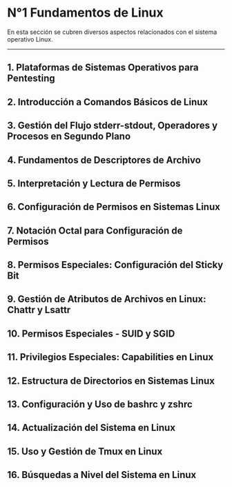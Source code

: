 # N°1 Fundamentos de Linux

En esta sección se cubren diversos aspectos relacionados con el sistema operativo Linux.

---
## 1. Plataformas de Sistemas Operativos para Pentesting
## 2. Introducción a Comandos Básicos de Linux

## 3. Gestión del Flujo stderr-stdout, Operadores y Procesos en Segundo Plano

## 4. Fundamentos de Descriptores de Archivo

## 5. Interpretación y Lectura de Permisos

## 6. Configuración de Permisos en Sistemas Linux

## 7. Notación Octal para Configuración de Permisos

## 8. Permisos Especiales: Configuración del Sticky Bit

## 9. Gestión de Atributos de Archivos en Linux: Chattr y Lsattr

## 10. Permisos Especiales - SUID y SGID

## 11. Privilegios Especiales: Capabilities en Linux

## 12. Estructura de Directorios en Sistemas Linux

## 13. Configuración y Uso de bashrc y zshrc

## 14. Actualización del Sistema en Linux

## 15. Uso y Gestión de Tmux en Linux

## 16. Búsquedas a Nivel del Sistema en Linux